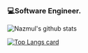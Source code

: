 ### 💻Software Engineer.

![Nazmul's github stats](https://github-readme-stats.vercel.app/api?username=mdpappu006&count_private=true)


[![Top Langs card](https://github-readme-stats.vercel.app/api/top-langs/?username=mdpappu006&card_width=550)](https://github.com/mdpappu006)
